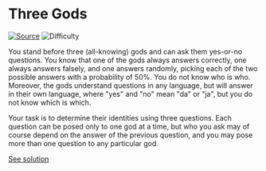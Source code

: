 # Three Gods

[![Source](https://img.shields.io/badge/Source-%E2%9C%93-green.svg)](https://en.wikipedia.org/wiki/The_Hardest_Logic_Puzzle_Ever)
![Difficulty](https://img.shields.io/badge/Difficulty-hard-red.svg)

You stand before three (all-knowing) gods and can ask them yes-or-no questions. You know that one of the gods always answers correctly, one always answers falsely, and one answers randomly, picking each of the two possible answers with a probability of 50%. You do not know who is who. Moreover, the gods understand questions in any language, but will answer in their own language, where "yes" and "no" mean "da" or "ja", but you do not know which is which.

Your task is to determine their identities using three questions. Each question can be posed only to one god at a time, but who you ask may of course depend on the answer of the previous question, and you may pose more than one question to any particular god.

[See solution](solution.md)
